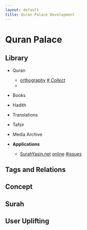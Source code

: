 ```yaml
---
layout: default
title: Quran Palace Development 
---
```

# Quran Palace #

## Library
* Quran
	* [orthography](QuranOrthographies)
	[\# *Collect*](https://github.com/QuranPalace/quranpalace.github.io/issues/1)
	* 
	
* Books
* Hadith
* Translations
* Tafsir
* Media Archive
* **Applications**
	* [SurahYasin.net](SurahYasinDotNet) [online](http://surahyasin.net) [\#issues](https://github.com/QuranPalace/quranpalace.github.io/issues/2)
	
## Tags and Relations

## Concept

## Surah

## User Uplifting
